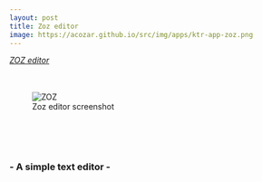 ```yaml
---
layout: post
title: Zoz editor
image: https://acozar.github.io/src/img/apps/ktr-app-zoz.png
---
```


<div class="ktr-landing-first">
	<em><a href="https://acozar.github.io/apps/zoz.html" title="Go to ZOZ editor"> ZOZ editor </a></em>
	<br><br><br>
	<figure>
		<img src="https://acozar.github.io/src/img/apps/zoz-screenshot.jpg" alt="ZOZ">
		<figcaption>Zoz editor screenshot</figcaption>
	</figure>
	<br><br><br>
	<h3>- A simple text editor -</h3>
</div>
<div class="">

</div>